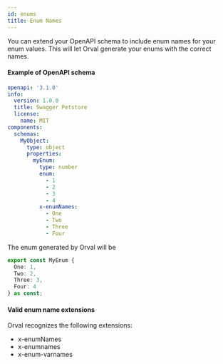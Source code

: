 ```yaml
---
id: enums
title: Enum Names
---
```


You can extend your OpenAPI schema to include enum names for your enum values. This will let Orval generate your enums with the correct names.

#### Example of OpenAPI schema

```yaml
openapi: '3.1.0'
info:
  version: 1.0.0
  title: Swagger Petstore
  license:
    name: MIT
components:
  schemas:
    MyObject:
      type: object
      properties:
        myEnum:
          type: number
          enum:
            - 1
            - 2
            - 3
            - 4
          x-enumNames:
            - One
            - Two
            - Three
            - Four
```

The enum generated by Orval will be

```ts
export const MyEnum {
  One: 1,
  Two: 2,
  Three: 3,
  Four: 4
} as const;
```

#### Valid enum name extensions

Orval recognizes the following extensions:

- x-enumNames
- x-enumnames
- x-enum-varnames
